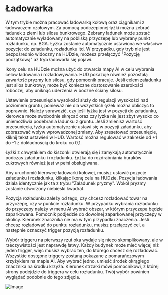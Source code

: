 # Ładowarka


W tym trybie można pracować ładowarką kołową oraz ciągnikami z ładowaczem czołowym.
Za pomocą podczepionej łyżki można zebrać ładunek z ziemi lub silosu bunkrowego.
Zebrany ładunek może zostać automatycznie wyładowany na pobliską przyczepę lub wybrany punkt rozładunku, np. BGA.
Łyżka zostanie automatycznie ustawiona we właściwe pozycje: do załadunku, rozładunku itd.
W przypadku, gdy tryb nie jest bezpośrednio widoczny na HUDzie, możesz przełączyć "Pozycję początkową" aż tryb ładowarki się pojawi.

Ikony celu na HUDzie można użyć do otwarcia mapy AI w celu wybrania celów ładowania i rozładowywania.
HUD pokazuje również pozostałą zawartość pryzmy lub silosu, gdy pomocnik pracuje.
Jeśli celem załadunku jest silos bunkrowy, może być konieczne dostosowanie szerokości roboczej, aby uniknąć uderzenia w boczne ściany silosu.

Ustawienie przesunięcia wysokości służy do regulacji wysokości nad poziomem gruntu, ponieważ nie dla wszystkich łyżek można obliczyć to poprawnie.
Należy sprawdzić, czy jeśli łyżka jest w pozycji do załadunku, kierowca może swobodnie skręcać oraz czy łyżka nie jest zbyt wysoko co uniemożliwia podebrania ładunku z gruntu.
Jeśli zmienisz wartość przesunięcia, łyżka automatycznie ustawi się w pozycji załadunku, aby zobrazować wpływ wprowadzonej zmiany.
Aby zresetować przesunięcie, kliknij tekst ustawień w HUD. Wartość można regulować w zakresie od +1 do -1 z dokładnością do kroku co 0,1.

Łyżki z chwytakiem do kiszonki otwierają się i zamykają automatycznie podczas załadunku i rozładunku.
Łyżka do rozdrabniania buraków cukrowych również jest w pełni obsługiwana.


Aby uruchomić kierowcę ładowarki kołowej, musisz ustawić pozycje załadunku i rozładunku, klikając ikonę celu na HUDzie.
Pozycja ładowania działa identycznie jak ta z trybu "Załadunek pryzmy". Wokół pryzmy zostanie utworzony niebieski kwadrat.

Pozycja rozładunku zależy od tego, czy chcesz rozładować towar na przyczepę, czy w punkcie rozładunku.
W przypadku wybrania rozładunku do przyczepy należy w menu AI wybrać obszar, w którym przyczepa będzie zaparkowana.
Pomocnik podjedzie do dowolnej zaparkowanej przyczepy w okolicy. Kierunek znacznika nie ma w tym przypadku znaczenia.
Jeśli chcesz rozładować do punktu rozładunku, musisz przełączyć cel, a następnie oznaczyć trigger pozycją rozładunku.


Wybór triggeru na pierwszy rzut oka wydaje się nieco skomplikowany, ale w rzeczywistości jest naprawdę łatwy.
Każdy budynek może mieć więcej niż jeden trigger, więc musisz wybrać ten, do którego chcesz się rozładować.
Wszystkie dostępne triggery zostaną pokazane z pomarańczowym krzyżykiem na mapie AI.
Aby wybrać jedno, umieść środek okrągłego znacznika na środku krzyża.
Kierunek strzałki mówi pomocnikowi, z której strony podejdzie do triggera w celu rozładunku.
Twój wybór powinien wyglądać podobnie do tego zdjęcia.


![Image](assets/shovelloadertrigger_0_0_830_610.png)


